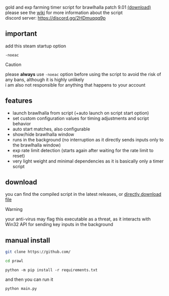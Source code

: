 gold and exp farming timer script for brawlhalla patch 9.01 [(download)](https://github.com/phruut/prawl/releases/latest)\
please see the [wiki](https://github.com/phruut/prawl/wiki) for more information about the script\
discord server: https://discord.gg/2HDmuqqq9p

## important
add this steam startup option
```
-noeac
```
> [!caution]
> please **always** use `-noeac` option before using the script to avoid the risk of any bans, although it is highly unlikely\
> i am also not responsible for anything that happens to your account

## features
- launch brawlhalla from script (+auto launch on script start option)
- set custom configuration values for timing adjustments and script behavior
- auto start matches, also configurable
- show/hide brawlhalla window
- runs in the background (no interruption as it directly sends inputs only to the brawlhalla window)
- exp rate limit detection (starts again after waiting for the rate limit to reset)
- very light weight and minimal dependencies as it is basically only a timer script

## download
you can find the compiled script in the latest releases, or [directly download file]()
> [!warning]
> your anti-virus may flag this executable as a threat, as it interacts with Win32 API for sending key inputs in the background

## manual install
```bash
git clone https://github.com/
```
```bash
cd prawl
```
```Pip Requirements
python -m pip install -r requirements.txt
```
and then you can run it
```bash
python main.py
```
